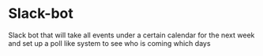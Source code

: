 # Slack-bot
Slack bot that will take all events under a certain calendar for the next week and set up a poll like system to see who is coming which days
